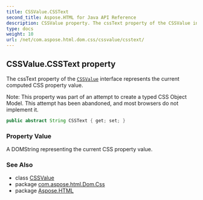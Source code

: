 ```yaml
---
title: CSSValue.CSSText
second_title: Aspose.HTML for Java API Reference
description: CSSValue property. The cssText property of the CSSValue interface represents the current computed CSS property value
type: docs
weight: 10
url: /net/com.aspose.html.dom.css/cssvalue/csstext/
---
```

## CSSValue.CSSText property

The cssText property of the [`CSSValue`](../) interface represents the current computed CSS property value.

Note: This property was part of an attempt to create a typed CSS Object Model. This attempt has been abandoned, and most browsers do not implement it.

```java
public abstract String CSSText { get; set; }
```

### Property Value

A DOMString representing the current CSS property value.

### See Also

* class [CSSValue](../)
* package [com.aspose.html.Dom.Css](../../cssvalue/)
* package [Aspose.HTML](../../../)
